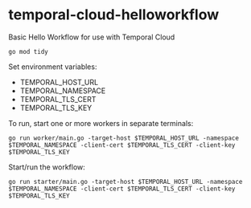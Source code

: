 # temporal-cloud-helloworkflow
Basic Hello Workflow for use with Temporal Cloud

```
go mod tidy
```

Set environment variables:
* TEMPORAL_HOST_URL
* TEMPORAL_NAMESPACE
* TEMPORAL_TLS_CERT
* TEMPORAL_TLS_KEY


To run, start one or more workers in separate terminals:
```
go run worker/main.go -target-host $TEMPORAL_HOST_URL -namespace $TEMPORAL_NAMESPACE -client-cert $TEMPORAL_TLS_CERT -client-key $TEMPORAL_TLS_KEY
```

Start/run the workflow:
```
go run starter/main.go -target-host $TEMPORAL_HOST_URL -namespace $TEMPORAL_NAMESPACE -client-cert $TEMPORAL_TLS_CERT -client-key $TEMPORAL_TLS_KEY
```

